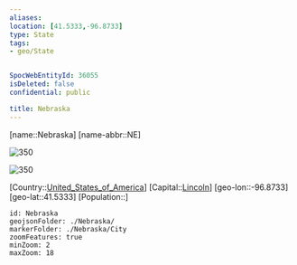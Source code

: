 ```yaml
---
aliases: 
location: [41.5333,-96.8733]
type: State
tags:
- geo/State


SpocWebEntityId: 36055
isDeleted: false
confidential: public

title: Nebraska
---
```

[name::Nebraska]
[name-abbr::NE]

![350](geo/Continent/North-America/United_States_of_America/Nebraska/Seal_of_Nebraska.svg)

![350](geo/Continent/North-America/United_States_of_America/Nebraska/Flag_of_Nebraska.svg)

[Country::[United_States_of_America](geo/Continent/North-America/United_States_of_America.md)]
[Capital::[Lincoln](geo/Continent/North-America/United_States_of_America/Nebraska/City/Lincoln.md)]
[geo-lon::-96.8733]
[geo-lat::41.5333]
[Population::]



```leaflet
id: Nebraska
geojsonFolder: ./Nebraska/
markerFolder: ./Nebraska/City
zoomFeatures: true 
minZoom: 2 
maxZoom: 18
```


